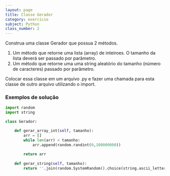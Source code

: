 ```yaml
---
layout: page
title: Classe Gerador
category: exercicio
subject: Python
class_number: 2
---
```

Construa uma classe Gerador que possua 2 métodos. 

1. Um método que retorne uma lista (array) de inteiroes. O tamanho da lista deverá ser passado por parâmetro.
2. Um método que retorne uma uma string aleatório do tamanho (número de caracteres) passado por parâmetro.

Colocar essa classe em um arquivo .py e fazer uma chamada para esta classe de outro arquivo utilizando o import.

### Exemplos de solução

```python
import random
import string

class Gerador:

    def gerar_array_int(self, tamanho):
        arr = []
        while len(arr) < tamanho:
            arr.append(random.randint(0,100000000))
        
        return arr
    
    def gerar_string(self, tamanho):
        return ''.join(random.SystemRandom().choice(string.ascii_letters + string.digits) for _ in range(tamanho))
```
